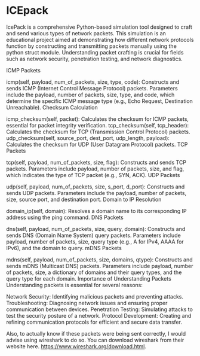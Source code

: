 # ICEpack

IcePack is a comprehensive Python-based simulation tool designed to craft and send various types of network packets. This simulation is an educational project aimed at demonstrating how different network protocols function by constructing and transmitting packets manually using the python struct module. Understanding packet crafting is crucial for fields such as network security, penetration testing, and network diagnostics.

ICMP Packets

icmp(self, payload, num_of_packets, size, type, code): Constructs and sends ICMP (Internet Control Message Protocol) packets. Parameters include the payload, number of packets, size, type, and code, which determine the specific ICMP message type (e.g., Echo Request, Destination Unreachable).
Checksum Calculation

icmp_checksum(self, packet): Calculates the checksum for ICMP packets, essential for packet integrity verification.
tcp_checksum(self, tcp_header): Calculates the checksum for TCP (Transmission Control Protocol) packets.
udp_checksum(self, source_port, dest_port, udp_length, payload): Calculates the checksum for UDP (User Datagram Protocol) packets.
TCP Packets

tcp(self, payload, num_of_packets, size, flag): Constructs and sends TCP packets. Parameters include payload, number of packets, size, and flag, which indicates the type of TCP packet (e.g., SYN, ACK).
UDP Packets

udp(self, payload, num_of_packets, size, s_port, d_port): Constructs and sends UDP packets. Parameters include the payload, number of packets, size, source port, and destination port.
Domain to IP Resolution

domain_ip(self, domain): Resolves a domain name to its corresponding IP address using the ping command.
DNS Packets

dns(self, payload, num_of_packets, size, query, domain): Constructs and sends DNS (Domain Name System) query packets. Parameters include payload, number of packets, size, query type (e.g., A for IPv4, AAAA for IPv6), and the domain to query.
mDNS Packets

mdns(self, payload, num_of_packets, size, domains, qtype): Constructs and sends mDNS (Multicast DNS) packets. Parameters include payload, number of packets, size, a dictionary of domains and their query types, and the query type for each domain.
Importance of Understanding Packets
Understanding packets is essential for several reasons:

Network Security: Identifying malicious packets and preventing attacks.
Troubleshooting: Diagnosing network issues and ensuring proper communication between devices.
Penetration Testing: Simulating attacks to test the security posture of a network.
Protocol Development: Creating and refining communication protocols for efficient and secure data transfer.

Also, to actually know if these packets were being sent correctly, I would advise using wireshark to do so. You can download wireshark from their website here. https://www.wireshark.org/download.html. 
